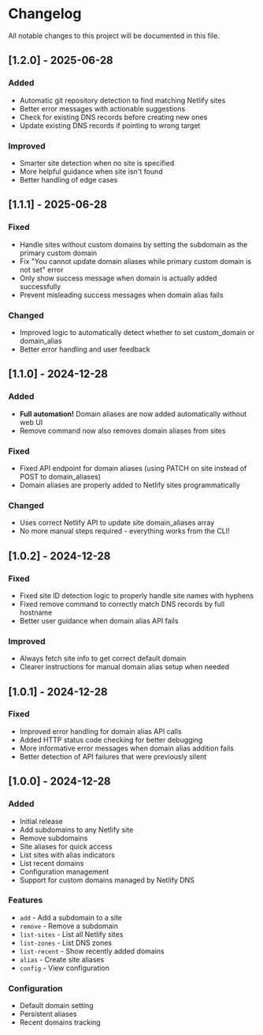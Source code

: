 # Changelog

All notable changes to this project will be documented in this file.

## [1.2.0] - 2025-06-28

### Added
- Automatic git repository detection to find matching Netlify sites
- Better error messages with actionable suggestions
- Check for existing DNS records before creating new ones
- Update existing DNS records if pointing to wrong target

### Improved
- Smarter site detection when no site is specified
- More helpful guidance when site isn't found
- Better handling of edge cases

## [1.1.1] - 2025-06-28

### Fixed
- Handle sites without custom domains by setting the subdomain as the primary custom domain
- Fix "You cannot update domain aliases while primary custom domain is not set" error
- Only show success message when domain is actually added successfully
- Prevent misleading success messages when domain alias fails

### Changed
- Improved logic to automatically detect whether to set custom_domain or domain_alias
- Better error handling and user feedback

## [1.1.0] - 2024-12-28

### Added
- **Full automation!** Domain aliases are now added automatically without web UI
- Remove command now also removes domain aliases from sites

### Fixed
- Fixed API endpoint for domain aliases (using PATCH on site instead of POST to domain_aliases)
- Domain aliases are properly added to Netlify sites programmatically

### Changed
- Uses correct Netlify API to update site domain_aliases array
- No more manual steps required - everything works from the CLI!

## [1.0.2] - 2024-12-28

### Fixed
- Fixed site ID detection logic to properly handle site names with hyphens
- Fixed remove command to correctly match DNS records by full hostname
- Better user guidance when domain alias API fails

### Improved
- Always fetch site info to get correct default domain
- Clearer instructions for manual domain alias setup when needed

## [1.0.1] - 2024-12-28

### Fixed
- Improved error handling for domain alias API calls
- Added HTTP status code checking for better debugging
- More informative error messages when domain alias addition fails
- Better detection of API failures that were previously silent

## [1.0.0] - 2024-12-28

### Added
- Initial release
- Add subdomains to any Netlify site
- Remove subdomains
- Site aliases for quick access
- List sites with alias indicators
- List recent domains
- Configuration management
- Support for custom domains managed by Netlify DNS

### Features
- `add` - Add a subdomain to a site
- `remove` - Remove a subdomain
- `list-sites` - List all Netlify sites
- `list-zones` - List DNS zones
- `list-recent` - Show recently added domains
- `alias` - Create site aliases
- `config` - View configuration

### Configuration
- Default domain setting
- Persistent aliases
- Recent domains tracking